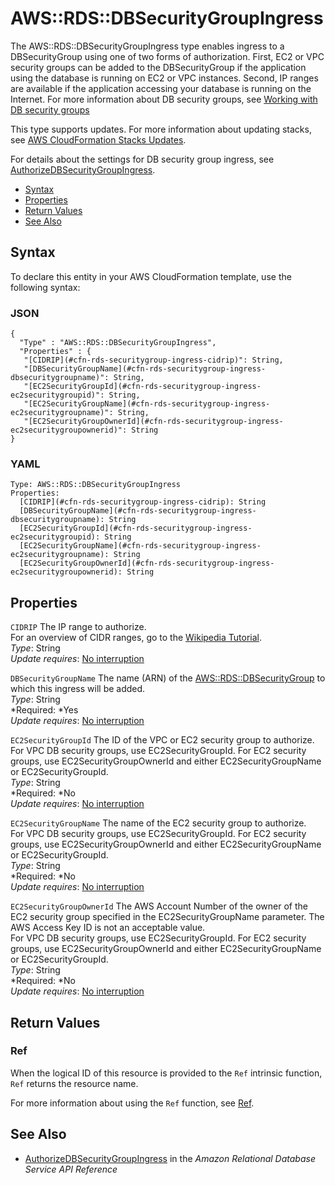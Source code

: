 # AWS::RDS::DBSecurityGroupIngress<a name="aws-resource-rds-security-group-ingress"></a>

The AWS::RDS::DBSecurityGroupIngress type enables ingress to a DBSecurityGroup using one of two forms of authorization\. First, EC2 or VPC security groups can be added to the DBSecurityGroup if the application using the database is running on EC2 or VPC instances\. Second, IP ranges are available if the application accessing your database is running on the Internet\. For more information about DB security groups, see [Working with DB security groups](http://docs.aws.amazon.com/AmazonRDS/latest/UserGuide/USER_WorkingWithSecurityGroups.html)

This type supports updates\. For more information about updating stacks, see [AWS CloudFormation Stacks Updates](using-cfn-updating-stacks.md)\.

For details about the settings for DB security group ingress, see [AuthorizeDBSecurityGroupIngress](http://docs.aws.amazon.com/AmazonRDS/latest/APIReference/API_AuthorizeDBSecurityGroupIngress.html)\.


+ [Syntax](#aws-resource-rds-dbsecuritygroupingress-syntax)
+ [Properties](#cfn-rds-securitygroup-ingress-properties)
+ [Return Values](#w3ab2c21c10d903c15)
+ [See Also](#w3ab2c21c10d903c17)

## Syntax<a name="aws-resource-rds-dbsecuritygroupingress-syntax"></a>

To declare this entity in your AWS CloudFormation template, use the following syntax:

### JSON<a name="aws-resource-rds-dbsecuritygroupingress-syntax.json"></a>

```
{
  "Type" : "AWS::RDS::DBSecurityGroupIngress",
  "Properties" : {
   "[CIDRIP](#cfn-rds-securitygroup-ingress-cidrip)": String,
   "[DBSecurityGroupName](#cfn-rds-securitygroup-ingress-dbsecuritygroupname)": String,
   "[EC2SecurityGroupId](#cfn-rds-securitygroup-ingress-ec2securitygroupid)": String,
   "[EC2SecurityGroupName](#cfn-rds-securitygroup-ingress-ec2securitygroupname)": String,
   "[EC2SecurityGroupOwnerId](#cfn-rds-securitygroup-ingress-ec2securitygroupownerid)": String
}
```

### YAML<a name="aws-resource-rds-dbsecuritygroupingress-syntax.yaml"></a>

```
Type: AWS::RDS::DBSecurityGroupIngress
Properties:  
  [CIDRIP](#cfn-rds-securitygroup-ingress-cidrip): String
  [DBSecurityGroupName](#cfn-rds-securitygroup-ingress-dbsecuritygroupname): String
  [EC2SecurityGroupId](#cfn-rds-securitygroup-ingress-ec2securitygroupid): String
  [EC2SecurityGroupName](#cfn-rds-securitygroup-ingress-ec2securitygroupname): String
  [EC2SecurityGroupOwnerId](#cfn-rds-securitygroup-ingress-ec2securitygroupownerid): String
```

## Properties<a name="cfn-rds-securitygroup-ingress-properties"></a>

`CIDRIP`  <a name="cfn-rds-securitygroup-ingress-cidrip"></a>
The IP range to authorize\.  
For an overview of CIDR ranges, go to the [Wikipedia Tutorial](http://en.wikipedia.org/wiki/Classless_Inter-Domain_Routing)\.  
*Type*: String  
*Update requires*: [No interruption](using-cfn-updating-stacks-update-behaviors.md#update-no-interrupt)

`DBSecurityGroupName`  <a name="cfn-rds-securitygroup-ingress-dbsecuritygroupname"></a>
The name \(ARN\) of the [AWS::RDS::DBSecurityGroup](aws-properties-rds-security-group.md) to which this ingress will be added\.  
*Type*: String  
*Required: *Yes  
*Update requires*: [No interruption](using-cfn-updating-stacks-update-behaviors.md#update-no-interrupt)

`EC2SecurityGroupId`  <a name="cfn-rds-securitygroup-ingress-ec2securitygroupid"></a>
The ID of the VPC or EC2 security group to authorize\.  
For VPC DB security groups, use EC2SecurityGroupId\. For EC2 security groups, use EC2SecurityGroupOwnerId and either EC2SecurityGroupName or EC2SecurityGroupId\.  
*Type*: String  
*Required: *No  
*Update requires*: [No interruption](using-cfn-updating-stacks-update-behaviors.md#update-no-interrupt)

`EC2SecurityGroupName`  <a name="cfn-rds-securitygroup-ingress-ec2securitygroupname"></a>
The name of the EC2 security group to authorize\.  
For VPC DB security groups, use EC2SecurityGroupId\. For EC2 security groups, use EC2SecurityGroupOwnerId and either EC2SecurityGroupName or EC2SecurityGroupId\.  
*Type*: String  
*Required: *No  
*Update requires*: [No interruption](using-cfn-updating-stacks-update-behaviors.md#update-no-interrupt)

`EC2SecurityGroupOwnerId`  <a name="cfn-rds-securitygroup-ingress-ec2securitygroupownerid"></a>
The AWS Account Number of the owner of the EC2 security group specified in the EC2SecurityGroupName parameter\. The AWS Access Key ID is not an acceptable value\.  
For VPC DB security groups, use EC2SecurityGroupId\. For EC2 security groups, use EC2SecurityGroupOwnerId and either EC2SecurityGroupName or EC2SecurityGroupId\.  
*Type*: String  
*Required: *No  
*Update requires*: [No interruption](using-cfn-updating-stacks-update-behaviors.md#update-no-interrupt)

## Return Values<a name="w3ab2c21c10d903c15"></a>

### Ref<a name="w3ab2c21c10d903c15b2"></a>

When the logical ID of this resource is provided to the `Ref` intrinsic function, `Ref` returns the resource name\.

For more information about using the `Ref` function, see [Ref](intrinsic-function-reference-ref.md)\.

## See Also<a name="w3ab2c21c10d903c17"></a>

+ [AuthorizeDBSecurityGroupIngress](http://docs.aws.amazon.com/AmazonRDS/latest/APIReference/API_AuthorizeDBSecurityGroupIngress.html) in the *Amazon Relational Database Service API Reference*